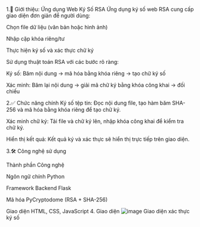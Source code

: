 1.🔐 Giới thiệu: Ứng dụng Web Ký Số RSA
Ứng dụng ký số web RSA cung cấp giao diện đơn giản để người dùng:

Chọn file dữ liệu (văn bản hoặc hình ảnh)

Nhập cặp khóa riêng/tư

Thực hiện ký số và xác thực chữ ký

Sử dụng thuật toán RSA với các bước rõ ràng:

Ký số: Băm nội dung → mã hóa bằng khóa riêng → tạo chữ ký số

Xác minh: Băm lại nội dung → giải mã chữ ký bằng khóa công khai → đối chiếu

2.✅ Chức năng chính
Ký số tệp tin: Đọc nội dung file, tạo hàm băm SHA-256 và mã hóa bằng khóa riêng để tạo chữ ký.

Xác minh chữ ký: Tải file và chữ ký lên, nhập khóa công khai để kiểm tra chữ ký.

Hiển thị kết quả: Kết quả ký và xác thực sẽ hiển thị trực tiếp trên giao diện.

3.🛠️ Công nghệ sử dụng

  Thành phần	Công nghệ
  
  Ngôn ngữ chính	Python
  
  Framework Backend	Flask
  
  Mã hóa	PyCryptodome (RSA + SHA-256)
  
  Giao diện	HTML, CSS, JavaScript
  4. Giao diện 
  ![image](https://github.com/user-attachments/assets/a220643e-e5a3-4055-b789-90e408cbeba9)
  Giao diện xác thực ký số 
